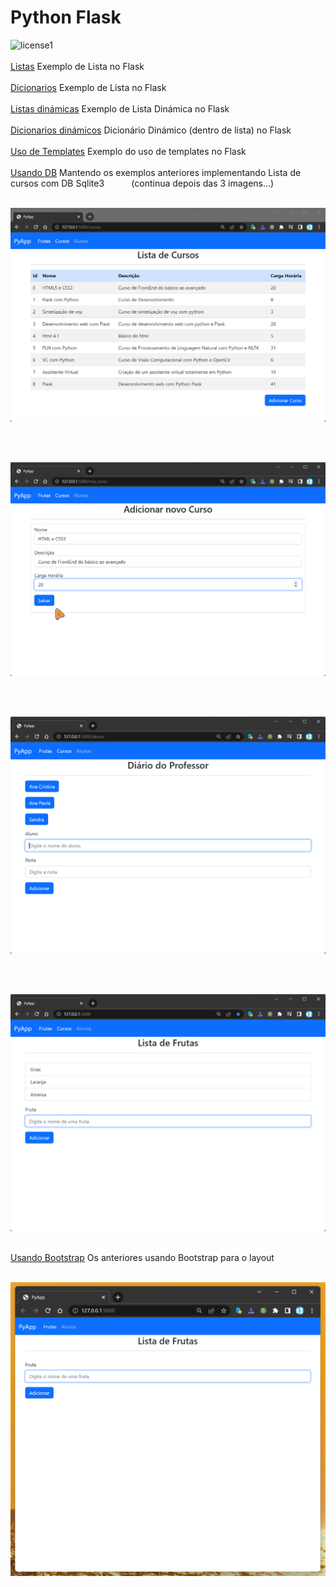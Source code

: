 # Python Flask

![license1](https://img.shields.io/static/v1?label=License&message=MIT&color=orange)
<br><br>[Listas](S02-A08-Listas/app.py) Exemplo de Lista no Flask
<br><br>[Dicionarios](S02-A09-Dic/app.py) Exemplo de Lista no Flask
<br><br>[Listas dinámicas](S02-A10-Listas-dinamicas/app.py) Exemplo de Lista Dinámica no Flask
<br><br>[Dicionarios dinámicos](S02-A11-Dic-Dinamicos/app.py) Dicionário Dinámico (dentro de lista) no Flask
<br><br>[Uso de Templates](templates) Exemplo do uso de templates no Flask
<br><br>[Usando DB](S02-A21-db/app.py) Mantendo os exemplos anteriores implementando Lista de cursos com DB Sqlite3 &nbsp; &nbsp; &nbsp; &nbsp; &nbsp; (continua depois das 3 imagens...)
<br><br>
<p align="center">
    <img src="https://raw.githubusercontent.com/NicolasMCP/py/main/udemy/app_web_flask/S02-A21-db/static/lista_cursos.png">
</p>

<br><br>
<p align="center">
    <img src="https://raw.githubusercontent.com/NicolasMCP/py/main/udemy/app_web_flask/S02-A21-db/static/novo_curso.png">
</p>

<br><br>
<p align="center">
    <img src="https://raw.githubusercontent.com/NicolasMCP/py/main/udemy/app_web_flask/S02-A21-db/static/Alunos.png">
</p>

<br><br>
<p align="center">
    <img src="https://raw.githubusercontent.com/NicolasMCP/py/main/udemy/app_web_flask/S02-A21-db/static/frutas.png">
</p>

<br>[Usando Bootstrap](S02-A13-A14-A15-bootstrap/app.py) Os anteriores usando Bootstrap para o layout
<br><br>
<p align="center">
    <img src="https://github.com/NicolasMCP/py/blob/main/udemy/app_web_flask/S02-A13-A14-A15-bootstrap/static/PyApp.gif">
</p>
